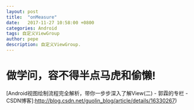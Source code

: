 ```yaml
---
layout: post
title:  "onMeasure"
date:   2017-11-27 10:58:00 +0800
categories: Android
tags: 自定义ViewGroup
author: pepe
description: 自定义ViewGroup.
---
```


做学问，容不得半点马虎和偷懒!
============


[Android开发之自定义控件(一)---onMeasure详解 - dmk877的专栏 - CSDN博客]:(http://blog.csdn.net/dmk877/article/details/49558367)
[Android开发之getMeasuredWidth和getWidth区别从源码分析 - dmk877的专栏 - CSDN博客]:(http://blog.csdn.net/dmk877/article/details/49734869)
[Android视图绘制流程完全解析，带你一步步深入了解View(二) - 郭霖的专栏 - CSDN博客]:http://blog.csdn.net/guolin_blog/article/details/16330267)